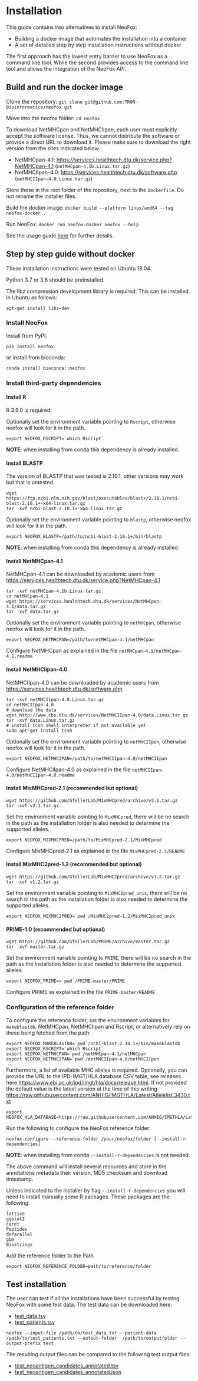 # Installation

This guide contains two alternatives to install NeoFox:
- Building a docker image that automates the installation into a container
- A set of detailed step by step installation instructions without docker

The first approach has the lowest entry barrier to use NeoFox as a command line tool.
While the second provides access to the command line tool and allows the integration of the NeoFox API.

## Build and run the docker image

Clone the repository: `git clone git@github.com:TRON-Bioinformatics/neofox.git`

Move into the neofox folder: `cd neofox`

To download NetMHCpan and NetMHCIIpan, each user must explicitly accept the software license. Thus, we cannot
distribute the software or provide a direct URL to download it. Please make sure to download the right version from 
the sites indicated below.

- NetMHCpan-4.1: https://services.healthtech.dtu.dk/service.php?NetMHCpan-4.1 (`netMHCpan-4.1b.Linux.tar.gz`)
- NetMHCIIpan-4.0: https://services.healthtech.dtu.dk/software.php (`netMHCIIpan-4.0.Linux.tar.gz`)

Store these in the root folder of the repository, next to the `Dockerfile`. Do not rename the installer files.

Build the docker image: `docker build --platform linux/amd64 --tag neofox-docker .`

Run NeoFox: `docker run neofox-docker neofox --help`

See the usage guide [here](03_03_usage.md) for further details.


## Step by step guide without docker

These installation instructions were tested on Ubuntu 18.04.

Python 3.7 or 3.8 should be preinstalled.

The libz compression development library is required. This can be installed in Ubuntu as follows:
```
apt-get install libz-dev
```

### Install NeoFox

Install from PyPI:
```
pip install neofox
```

or install from bioconda:
```
conda install bioconda::neofox
```

### Install third-party dependencies


#### Install R

R 3.6.0 is required.

Optionally set the environment variable pointing to `Rscript`, otherwise neofox will look for it in the path.
```
export NEOFOX_RSCRIPT=`which Rscript`
```

**NOTE**: when installing from conda this dependency is already installed.

#### Install BLASTP

The version of BLASTP that was tested is 2.10.1, other versions may work but that is untested.
```
wget https://ftp.ncbi.nlm.nih.gov/blast/executables/blast+/2.10.1/ncbi-blast-2.10.1+-x64-linux.tar.gz
tar -xvf ncbi-blast-2.10.1+-x64-linux.tar.gz
```

Optionally set the environment variable pointing to `blastp`, otherwise neofox will look for it in the path.
```
export NEOFOX_BLASTP=/path/to/ncbi-blast-2.10.1+/bin/blastp
```

**NOTE**: when installing from conda this dependency is already installed.

#### Install NetMHCpan-4.1

NetMHCpan-4.1 can be downloaded by academic users from https://services.healthtech.dtu.dk/service.php?NetMHCpan-4.1

```
tar -xvf netMHCpan-4.1b.Linux.tar.gz
cd netMHCpan-4.1
wget https://services.healthtech.dtu.dk/services/NetMHCpan-4.1/data.tar.gz
tar -xvf data.tar.gz
```

Optionally set the environment variable pointing to `netMHCpan`, otherwise neofox will look for it in the path.
```
export NEOFOX_NETMHCPAN=/path/to/netMHCpan-4.1/netMHCpan
```

Configure NetMHCpan as explained in the file `netMHCpan-4.1/netMHCpan-4.1.readme`


#### Install NetMHCIIpan-4.0

NetMHCIIpan-4.0 can be downloaded by academic users from https://services.healthtech.dtu.dk/software.php

```
tar -xvf netMHCIIpan-4.0.Linux.tar.gz
cd netMHCIIpan-4.0
# download the data
wget http://www.cbs.dtu.dk/services/NetMHCIIpan-4.0/data.Linux.tar.gz
tar -xvf data.Linux.tar.gz
# install tcsh shell interpreter if not available yet
sudo apt-get install tcsh
```

Optionally set the environment variable pointing to `netMHCIIpan`, otherwise neofox will look for it in the path.
```
export NEOFOX_NETMHC2PAN=/path/to/netMHCIIpan-4.0/netMHCIIpan
```

Configure NetMHCIIpan-4.0 as explained in the file `netMHCIIpan-4.0/netMHCIIpan-4.0.readme`
         

#### Install MixMHCpred-2.1 (recommended but optional)

```
wget https://github.com/GfellerLab/MixMHCpred/archive/v2.1.tar.gz
tar -xvf v2.1.tar.gz
```

Set the environment variable pointing to `MixMHCpred`, there will be no search in the path as the installation folder
is also needed to determine the supported alleles.
```
export NEOFOX_MIXMHCPRED=/path/to/MixMHCpred-2.1/MixMHCpred
```

Configure MixMHCpred-2.1 as explained in the file `MixMHCpred-2.1/README`

#### Install MixMHC2pred-1.2 (recommended but optional)

```
wget https://github.com/GfellerLab/MixMHC2pred/archive/v1.2.tar.gz
tar -xvf v1.2.tar.gz
```

Set the environment variable pointing to `MixMHC2pred_unix`, there will be no search in the path as the installation 
folder is also needed to determine the supported alleles.
```
export NEOFOX_MIXMHC2PRED=`pwd`/MixMHC2pred-1.2/MixMHC2pred_unix
```

#### PRIME-1.0 (recommended but optional)

```
wget https://github.com/GfellerLab/PRIME/archive/master.tar.gz
tar -xvf master.tar.gz
```

Set the environment variable pointing to `PRIME`, there will be no search in the path as the installation folder
is also needed to determine the supported alleles.
```
export NEOFOX_PRIME==`pwd`/PRIME-master/PRIME
```

Configure PRIME as explained in the file `PRIME-master/README`

### Configuration of the reference folder 

To configure the reference folder, set the environment variables for `makeblastdb`, NetMHCpan, NetMHCIIpan and Rscript,
 or alternatively rely on these being fetched from the path:

```
export NEOFOX_MAKEBLASTDB=`pwd`/ncbi-blast-2.10.1+/bin/makeblastdb
export NEOFOX_RSCRIPT=`which Rscript`
export NEOFOX_NETMHCPAN=`pwd`/netMHCpan-4.1/netMHCpan
export NEOFOX_NETMHC2PAN=`pwd`/netMHCIIpan-4.0/netMHCIIpan
```

Furthermore, a list of available MHC alleles is required. Optionally, you can provide the URL to the IPD-IMGT/HLA database CSV table, see releases here https://www.ebi.ac.uk/ipd/imgt/hla/docs/release.html. 
If not provided the default value is the latest version at the time of this writing https://raw.githubusercontent.com/ANHIG/IMGTHLA/Latest/Allelelist.3430.txt

```
export NEOFOX_HLA_DATABASE=https://raw.githubusercontent.com/ANHIG/IMGTHLA/Latest/Allelelist.3430.txt
```

Run the following to configure the NeoFox reference folder:
```
neofox-configure --reference-folder /your/neofox/folder [--install-r-dependencies]
```

**NOTE**: when installing from conda `--install-r-dependencies` is not needed. 

The above command will install several resources and store in the annotations metadata their version, MD5 checksum and 
download timestamp.

Unless indicated to the installer by flag `--install-r-dependencies` you will need to install manually some R packages. These packages are the following:
```
lattice
ggplot2
caret
Peptides
doParallel
gbm
Biostrings
```

Add the reference folder to the Path
```
export NEOFOX_REFERENCE_FOLDER=path/to/reference/folder
```

## Test installation   

The user can test if all the installations have been successful by testing NeoFox with some test data. 
The test data can be downloaded here:

* [test_data.tsv](_static/test_data.tsv)
* [test_patients.tsv](_static/test_patients.tsv)

````commandline
neofox --input-file /path/to/test_data.txt --patient-data /path/to/test_patients.txt --output-folder  /path/to/outputfolder --output-prefix test
````

The resulting output files can be compared to the following test output files:

* [test_neoantigen_candidates_annotated.tsv](_static/test_neoantigen_candidates_annotated.tsv)
* [test_neoantigen_candidates_annotated.json](_static/test_neoantigen_candidates_annotated.json)

